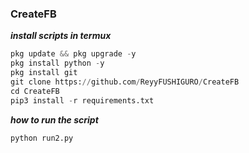 ### CreateFB
***install scripts in termux***
```python
pkg update && pkg upgrade -y
pkg install python -y
pkg install git
git clone https://github.com/ReyyFUSHIGURO/CreateFB
cd CreateFB
pip3 install -r requirements.txt
```
***how to run the script***
```
python run2.py
